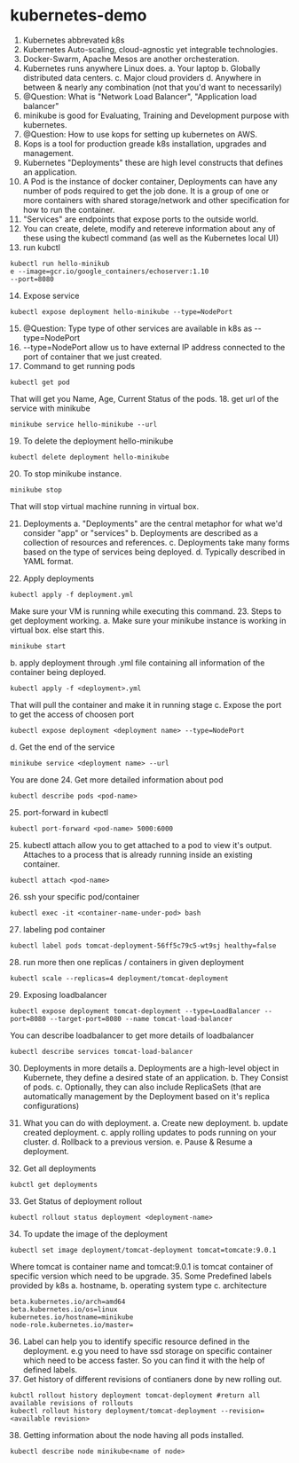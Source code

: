 # kubernetes-demo

1. Kubernetes abbrevated k8s
2. Kubernetes Auto-scaling, cloud-agnostic yet integrable technologies.
3. Docker-Swarm, Apache Mesos are another orchesteration.
4. Kubernetes runs anywhere Linux does.
  a. Your laptop
  b. Globally distributed data centers.
  c. Major cloud providers
  d. Anywhere in between & nearly any combination (not that you'd want to necessarily)
5. @Question: What is "Network Load Balancer", "Application load balancer"
6. minikube is good for Evaluating, Training and Development purpose with kubernetes.
7. @Question: How to use kops for setting up kubernetes on AWS.
8. Kops is a tool for production greade k8s installation, upgrades and management.
9. Kubernetes "Deployments" these are high level constructs that defines an application. 
10. A Pod is the instance of docker container, Deployments can have any number of pods required to get the job done. It is a group of one or more containers with shared storage/network and other specification for how to run the container.
11. "Services" are endpoints that expose ports to the outside world.
12. You can create, delete, modify and retereve information about any of these using the kubectl command (as well as the Kubernetes local UI)
13. run kubctl
```
kubectl run hello-minikub
e --image=gcr.io/google_containers/echoserver:1.10
--port=8080
```
14. Expose service
```
kubectl expose deployment hello-minikube --type=NodePort
```
15. @Question: Type type of other services are available in k8s as --type=NodePort
16. --type=NodePort allow us to have external IP address connected to the port of container that we just created.
17. Command to get running pods
```
kubectl get pod
```
That will get you Name, Age, Current Status of the pods.
18. get url of the service with minikube
```
minikube service hello-minikube --url
```
19. To delete the deployment hello-minikube
```
kubectl delete deployment hello-minikube
```
20. To stop minikube instance.
```
minikube stop
```
That will stop virtual machine running in virtual box.

21. Deployments
  a. "Deployments" are the central metaphor for what we'd consider "app" or "services"
  b. Deployments are described as a collection of resources and references.
  c. Deployments take many forms based on the type of services being deployed. 
  d. Typically described in YAML format.

22. Apply deployments
```
kubectl apply -f deployment.yml
```
Make sure your VM is running while executing this command.
23. Steps to get deployment working.
  a. Make sure your minikube instance is working in virtual box. else start this.
  ```
  minikube start
  ```
  b. apply deployment through <deployment>.yml file containing all information of the container being deployed.
  ```
  kubectl apply -f <deployment>.yml
  ```
  That will pull the container and make it in running stage
  c. Expose the port to get the access of choosen port
  ```
  kubectl expose deployment <deployment name> --type=NodePort
  ```
  d. Get the end of the service
  ```
  minikube service <deployment name> --url
  ```
  You are done
24. Get more detailed information about pod
```
kubectl describe pods <pod-name>
```
25. port-forward in kubectl
```
kubectl port-forward <pod-name> 5000:6000
```
25. kubectl attach allow you to get attached to a pod to view it's output. Attaches to a process that is already running inside an existing container.
```
kubectl attach <pod-name>
```
26. ssh your specific pod/container
```
kubectl exec -it <container-name-under-pod> bash
```
27. labeling pod container
```
kubectl label pods tomcat-deployment-56ff5c79c5-wt9sj healthy=false
```
28. run more then one replicas / containers in given deployment
```
kubectl scale --replicas=4 deployment/tomcat-deployment
```
29. Exposing loadbalancer
```
kubectl expose deployment tomcat-deployment --type=LoadBalancer --port=8080 --target-port=8080 --name tomcat-load-balancer
```
You can describe loadbalancer to get more details of loadbalancer
```
kubectl describe services tomcat-load-balancer
```
30. Deployments in more details
  a. Deployments are a high-level object in Kubernete, they define a desired state of an application.
  b. They Consist of pods.
  c. Optionally, they can also include ReplicaSets (that are automatically management by the Deployment based on it's replica configurations)

31. What you can do with deployment.
  a. Create new deployment.
  b. update created deployment.
  c. apply rolling updates to pods running on your cluster.
  d. Rollback to a previous version.
  e. Pause & Resume a deployment.

32. Get all deployments
```
kubctl get deployments
```
33. Get Status of deployment rollout
```
kubectl rollout status deployment <deployment-name>
```
34. To update the image of the deployment
```
kubectl set image deployment/tomcat-deployment tomcat=tomcate:9.0.1
```
Where tomcat is container name and tomcat:9.0.1 is tomcat container of specific version which need to be upgrade.
35. Some Predefined labels provided by k8s
  a. hostname,
  b. operating system type
  c. architecture
```
beta.kubernetes.io/arch=amd64
beta.kubernetes.io/os=linux
kubernetes.io/hostname=minikube
node-role.kubernetes.io/master=
```
36. Label can help you to identify specific resource defined in the deployment. e.g you need to have ssd storage on specific container which need to be access faster. So you can find it with the help of defined labels. 
37. Get history of different revisions of contianers done by new rolling out.
```
kubctl rollout history deployment tomcat-deployment #return all available revisions of rollouts
kubectl rollout history deployment/tomcat-deployment --revision=<available revision>
```
38. Getting information about the node having all pods installed.
```
kubectl describe node minikube<name of node>
```
